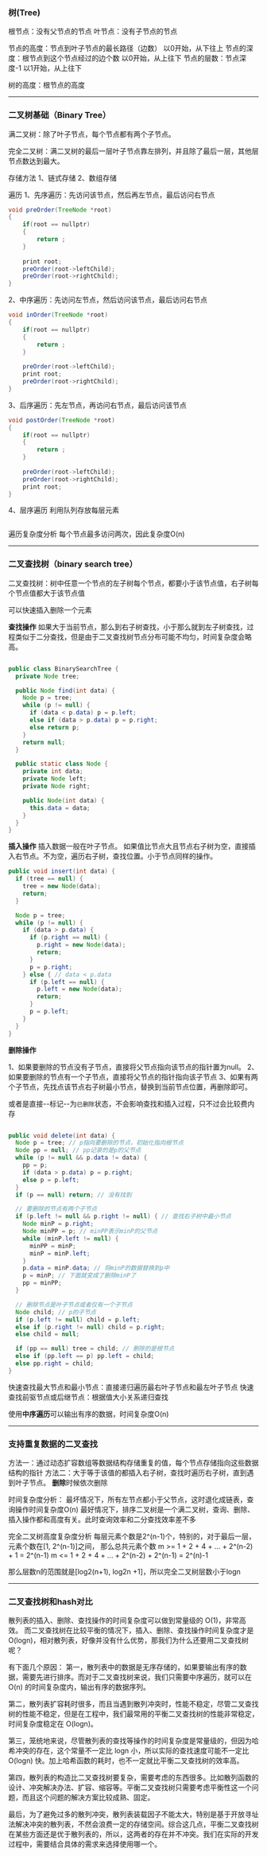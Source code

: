 ### 树(Tree)
根节点：没有父节点的节点
叶节点：没有子节点的节点

节点的高度：节点到叶子节点的最长路径（边数）      以0开始，从下往上
节点的深度：根节点到这个节点经过的边个数            以0开始，从上往下
节点的层数：节点深度-1                            以1开始，从上往下

树的高度：根节点的高度

------

### 二叉树基础（Binary Tree）

满二叉树：除了叶子节点，每个节点都有两个子节点。

完全二叉树：满二叉树的最后一层叶子节点靠左排列，并且除了最后一层，其他层节点数达到最大。

存储方法
1、链式存储
2、数组存储

遍历
1、先序遍历：先访问该节点，然后再左节点，最后访问右节点
```Java
void preOrder(TreeNode *root)
{
    if(root == nullptr)
    {
        return ;
    }
    
    print root;
    preOrder(root->leftChild);
    preOrder(root->rightChild);
}
```

2、中序遍历：先访问左节点，然后访问该节点，最后访问右节点
```Java
void inOrder(TreeNode *root)
{
    if(root == nullptr)
    {
        return ;
    }
    
    preOrder(root->leftChild);
    print root;
    preOrder(root->rightChild);
}
```
3、后序遍历：先左节点，再访问右节点，最后访问该节点
```Java
void postOrder(TreeNode *root)
{
    if(root == nullptr)
    {
        return ;
    }
    
    preOrder(root->leftChild);
    preOrder(root->rightChild);
    print root;
}
```
4、层序遍历
利用队列存放每层元素
```C++

```

遍历复杂度分析
每个节点最多访问两次，因此复杂度O(n)

------

### 二叉查找树（binary search tree）
二叉查找树：树中任意一个节点的左子树每个节点，都要小于该节点值，右子树每个节点值都大于该节点值

可以快速插入删除一个元素

**查找操作**
如果大于当前节点，那么到右子树查找，小于那么就到左子树查找，过程类似于二分查找，但是由于二叉查找树节点分布可能不均匀，时间复杂度会略高。
```Java

public class BinarySearchTree {
  private Node tree;

  public Node find(int data) {
    Node p = tree;
    while (p != null) {
      if (data < p.data) p = p.left;
      else if (data > p.data) p = p.right;
      else return p;
    }
    return null;
  }

  public static class Node {
    private int data;
    private Node left;
    private Node right;

    public Node(int data) {
      this.data = data;
    }
  }
}
```
**插入操作**
插入数据一般在叶子节点。
如果值比节点大且节点右子树为空，直接插入右节点。不为空，遍历右子树，查找位置。小于节点同样的操作。

```Java
public void insert(int data) {
  if (tree == null) {
    tree = new Node(data);
    return;
  }

  Node p = tree;
  while (p != null) {
    if (data > p.data) {
      if (p.right == null) {
        p.right = new Node(data);
        return;
      }
      p = p.right;
    } else { // data < p.data
      if (p.left == null) {
        p.left = new Node(data);
        return;
      }
      p = p.left;
    }
  }
}

```
**删除操作**

1、如果要删除的节点没有子节点，直接将父节点指向该节点的指针置为null。
2、如果要删除的节点有一个子节点，直接将父节点的指针指向该子节点
3、如果有两个子节点，先找点该节点右子树最小节点，替换到当前节点位置，再删除即可。

或者是直接--标记--为`已删除`状态，不会影响查找和插入过程，只不过会比较费内存

```Java

public void delete(int data) {
  Node p = tree; // p指向要删除的节点，初始化指向根节点
  Node pp = null; // pp记录的是p的父节点
  while (p != null && p.data != data) {
    pp = p;
    if (data > p.data) p = p.right;
    else p = p.left;
  }
  if (p == null) return; // 没有找到

  // 要删除的节点有两个子节点
  if (p.left != null && p.right != null) { // 查找右子树中最小节点
    Node minP = p.right;
    Node minPP = p; // minPP表示minP的父节点
    while (minP.left != null) {
      minPP = minP;
      minP = minP.left;
    }
    p.data = minP.data; // 将minP的数据替换到p中
    p = minP; // 下面就变成了删除minP了
    pp = minPP;
  }

  // 删除节点是叶子节点或者仅有一个子节点
  Node child; // p的子节点
  if (p.left != null) child = p.left;
  else if (p.right != null) child = p.right;
  else child = null;

  if (pp == null) tree = child; // 删除的是根节点
  else if (pp.left == p) pp.left = child;
  else pp.right = child;
}
```

快速查找最大节点和最小节点：直接递归遍历最右叶子节点和最左叶子节点
快速查找前驱节点或后继节点：根据值大小关系递归查找

使用**中序遍历**可以输出有序的数据，时间复杂度O(n)

------

### 支持重复数据的二叉查找

方法一：通过动态扩容数组等数据结构存储重复的值，每个节点存储指向这些数据结构的指针
方法二：大于等于该值的都插入右子树，查找时遍历右子树，直到遇到叶子节点。 **删除**时候依次删除

时间复杂度分析：
最坏情况下，所有左节点都小于父节点，这时退化成链表，查询操作时间复杂度O(n)
最好情况下，排序二叉树是一个满二叉树，查询、删除、插入操作都和高度有关。此时查询效率和二分查找效率差不多

完全二叉树高度复杂度分析
每层元素个数是2^(n-1)个，特别的，对于最后一层，元素个数在[1, 2^(n-1)]之间，
那么总共元素个数
m >= 1 + 2 + 4 + ... + 2^(n-2) + 1 = 2^(n-1)
m <= 1 + 2 + 4 + ... + 2^(n-2) + 2^(n-1) = 2^(n)-1

那么层数n的范围就是[log2(n+1), log2n +1]，所以完全二叉树层数小于logn

------

### 二叉查找树和hash对比
散列表的插入、删除、查找操作的时间复杂度可以做到常量级的 O(1)，非常高效。
而二叉查找树在比较平衡的情况下，插入、删除、查找操作时间复杂度才是 O(logn)，相对散列表，好像并没有什么优势，那我们为什么还要用二叉查找树呢？

有下面几个原因：
第一，散列表中的数据是无序存储的，如果要输出有序的数据，需要先进行排序。而对于二叉查找树来说，我们只需要中序遍历，就可以在 O(n) 的时间复杂度内，输出有序的数据序列。

第二，散列表扩容耗时很多，而且当遇到散列冲突时，性能不稳定，尽管二叉查找树的性能不稳定，但是在工程中，我们最常用的平衡二叉查找树的性能非常稳定，时间复杂度稳定在 O(logn)。

第三，笼统地来说，尽管散列表的查找等操作的时间复杂度是常量级的，但因为哈希冲突的存在，这个常量不一定比 logn 小，所以实际的查找速度可能不一定比 O(logn) 快。加上哈希函数的耗时，也不一定就比平衡二叉查找树的效率高。

第四，散列表的构造比二叉查找树要复杂，需要考虑的东西很多。比如散列函数的设计、冲突解决办法、扩容、缩容等。平衡二叉查找树只需要考虑平衡性这一个问题，而且这个问题的解决方案比较成熟、固定。

最后，为了避免过多的散列冲突，散列表装载因子不能太大，特别是基于开放寻址法解决冲突的散列表，不然会浪费一定的存储空间。综合这几点，平衡二叉查找树在某些方面还是优于散列表的，所以，这两者的存在并不冲突。我们在实际的开发过程中，需要结合具体的需求来选择使用哪一个。